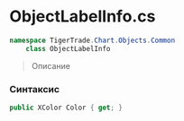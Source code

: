 
# ObjectLabelInfo.cs
```csharp
namespace TigerTrade.Chart.Objects.Common  
    class ObjectLabelInfo
```

> Описание

### Синтаксис
```csharp
public XColor Color { get; }
```

